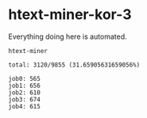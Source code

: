 # htext-miner-kor-3

Everything doing here is automated.

```
htext-miner

total: 3120/9855 (31.65905631659056%)

job0: 565
job1: 656
job2: 610
job3: 674
job4: 615
```